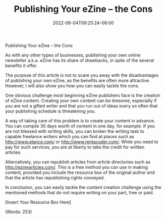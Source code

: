 ﻿---
title: "Publishing Your eZine – the Cons"
date: 2022-06-04T09:25:24-08:00
description: "Newsletter Publishing Tips for Web Success"
featured_image: "/images/Newsletter Publishing.jpg"
tags: ["Newsletter Publishing"]
---

Publishing Your eZine – the Cons


As with any other types of businesses, publishing your own online newsletter a.k.a. eZine has its share of drawbacks, in spite of the several benefits it offer.

The purpose of this article is not to scare you away with the disadvantages of publishing your own eZine, as the benefits are often more attractive. However, I will also show you how you can easily tackle the cons.

One obvious challenge most beginning eZine publishers face is the creation of eZine content. Creating your own content can be tiresome, especially if you are not a gifted writer and that you run out of ideas every so often that your publishing schedule is threatening you.

A way of taking care of this problem is to create your content in advance. You can compile 30 days worth of content in one day, for example. If you are not blessed with writing skills, you can broker the writing task to capable freelance writers which you can find at places such as http://www.elance.com/ or http://www.rentacoder.com/. While you need to pay for such services, you are at liberty to take the credit for written articles.

Alternatively, you can republish articles from article directories such as http://ezinearticles.com/. This is a free method you can use in making content, provided you include the resource box of the original author and that the article has republishing rights conveyed.

In conclusion, you can easily tackle the content creation challenge using the mentioned methods that do not require writing on your part, free or paid.


[Insert Your Resource Box Here]

(Words: 253)


